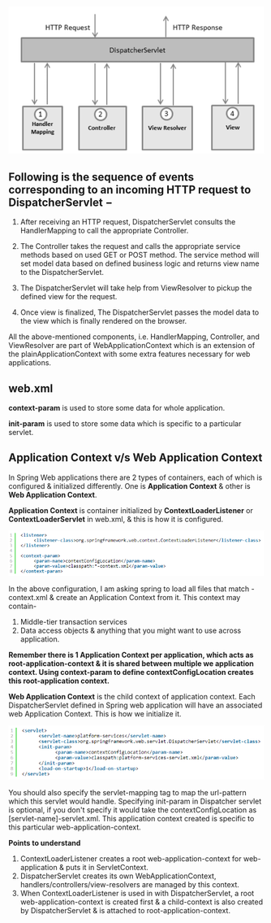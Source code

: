 ![Spring MVC](https://github.com/deepakmotlani/Notes/blob/master/Spring%20MVC/images/MVC-basics.PNG)

## Following is the sequence of events corresponding to an incoming HTTP request to DispatcherServlet −

1. After receiving an HTTP request, DispatcherServlet consults the HandlerMapping to call the appropriate Controller.

1. The Controller takes the request and calls the appropriate service methods based on used GET or POST method. The service method will set model data based on defined business logic and returns view name to the DispatcherServlet.

1. The DispatcherServlet will take help from ViewResolver to pickup the defined view for the request.

1. Once view is finalized, The DispatcherServlet passes the model data to the view which is finally rendered on the browser.

All the above-mentioned components, i.e. HandlerMapping, Controller, and ViewResolver are part of WebApplicationContext which is an extension of the plainApplicationContext with some extra features necessary for web applications.

## web.xml
**context-param** is used to store some data for whole application.

**init-param** is used to store some data which is specific to a particular servlet.

## Application Context v/s Web Application Context

In Spring Web applications there are 2 types of containers, each of which is configured & initialized differently. One is **Application Context** & other is **Web Application Context**.

**Application Context** is container initialized by **ContextLoaderListener** or **ContextLoaderServlet** in web.xml, & this is how it is configured.

![Context Loader](https://github.com/deepakmotlani/Notes/blob/master/Spring%20MVC/images/web-xml-context-loader.PNG)

In the above configuration, I am asking spring to load all files that match -context.xml & create an Application Context from it. This context may contain-
1. Middle-tier transaction services
2. Data access objects & anything that you might want to use across application.

**Remember there is 1 Application Context per application, which acts as root-application-context & it is shared between multiple we application context. Using context-param to define contextConfigLocation creates this root-application context.**

**Web Application Context** is the child context of application context. Each DispatcherServlet defined in Spring web application will have an associated web Application Context. This is how we initialize it.

![Dispatch Servlet](https://github.com/deepakmotlani/Notes/blob/master/Spring%20MVC/images/web-xml-dispatcher-servlet.PNG)

You should also specify the servlet-mapping tag to map the url-pattern which this servlet would handle. 
Specifying init-param in Dispatcher servlet is optional, if you don't specify it would take the contextConfigLocation as [servlet-name]-servlet.xml. This application context created is specific to this particular web-application-context.

**Points to understand**
1. ContextLoaderListener creates a root web-application-context for web-application & puts it in ServletContext.
2. DispatcherServlet creates its own WebApplicationContext, handlers/controllers/view-resolvers are managed by this context.
3. When ContextLoaderListener is used in with DispatcherServlet, a root web-application-context is created first & a child-context is also created by DispatcherServlet & is attached to root-application-context.
